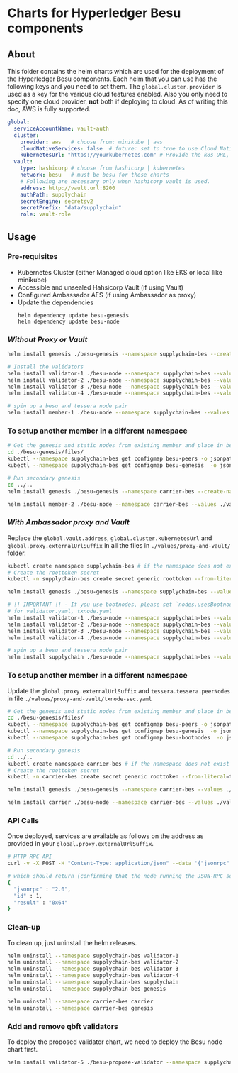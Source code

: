 [//]: # (##############################################################################################)
[//]: # (Copyright Accenture. All Rights Reserved.)
[//]: # (SPDX-License-Identifier: Apache-2.0)
[//]: # (##############################################################################################)

# Charts for Hyperledger Besu components

## About
This folder contains the helm charts which are used for the deployment of the Hyperledger Besu components. Each helm that you can use has the following keys and you need to set them. The `global.cluster.provider` is used as a key for the various cloud features enabled. Also you only need to specify one cloud provider, **not** both if deploying to cloud. As of writing this doc, AWS is fully supported.

```yaml
global:
  serviceAccountName: vault-auth
  cluster:
    provider: aws   # choose from: minikube | aws
    cloudNativeServices: false  # future: set to true to use Cloud Native Services 
    kubernetesUrl: "https://yourkubernetes.com" # Provide the k8s URL, ignore if not using Hashicorp Vault
  vault:
    type: hashicorp # choose from hashicorp | kubernetes
    network: besu   # must be besu for these charts
    # Following are necessary only when hashicorp vault is used.
    address: http://vault.url:8200
    authPath: supplychain
    secretEngine: secretsv2
    secretPrefix: "data/supplychain"
    role: vault-role
```

## Usage

### Pre-requisites

- Kubernetes Cluster (either Managed cloud option like EKS or local like minikube)
- Accessible and unsealed Hahsicorp Vault (if using Vault)
- Configured Ambassador AES (if using Ambassador as proxy)
- Update the dependencies
  ```
  helm dependency update besu-genesis
  helm dependency update besu-node
  ```

### _Without Proxy or Vault_

```bash
helm install genesis ./besu-genesis --namespace supplychain-bes --create-namespace --values ./values/noproxy-and-novault/genesis.yaml

# Install the validators
helm install validator-1 ./besu-node --namespace supplychain-bes --values ./values/noproxy-and-novault/validator.yaml
helm install validator-2 ./besu-node --namespace supplychain-bes --values ./values/noproxy-and-novault/validator.yaml
helm install validator-3 ./besu-node --namespace supplychain-bes --values ./values/noproxy-and-novault/validator.yaml
helm install validator-4 ./besu-node --namespace supplychain-bes --values ./values/noproxy-and-novault/validator.yaml

# spin up a besu and tessera node pair
helm install member-1 ./besu-node --namespace supplychain-bes --values ./values/noproxy-and-novault/txnode.yaml
```
### To setup another member in a different namespace

```bash
# Get the genesis and static nodes from existing member and place in besu-genesis/files
cd ./besu-genesis/files/
kubectl --namespace supplychain-bes get configmap besu-peers -o jsonpath='{.data.static-nodes\.json}' > static-nodes.json
kubectl --namespace supplychain-bes get configmap besu-genesis  -o jsonpath='{.data.genesis\.json}' > genesis.json

# Run secondary genesis
cd ../..
helm install genesis ./besu-genesis --namespace carrier-bes --create-namespace --values ./values/noproxy-and-novault/genesis-sec.yaml

helm install member-2 ./besu-node --namespace carrier-bes --values ./values/noproxy-and-novault/txnode-sec.yaml
```

### _With Ambassador proxy and Vault_
Replace the `global.vault.address`, `global.cluster.kubernetesUrl` and `global.proxy.externalUrlSuffix` in all the files in `./values/proxy-and-vault/` folder.

```bash
kubectl create namespace supplychain-bes # if the namespace does not exist already
# Create the roottoken secret
kubectl -n supplychain-bes create secret generic roottoken --from-literal=token=<VAULT_ROOT_TOKEN>

helm install genesis ./besu-genesis --namespace supplychain-bes --values ./values/proxy-and-vault/genesis.yaml

# !! IMPORTANT !! - If you use bootnodes, please set `nodes.usesBootnodes: true` in the override yaml files
# for validator.yaml, txnode.yaml
helm install validator-1 ./besu-node --namespace supplychain-bes --values ./values/proxy-and-vault/validator.yaml --set global.proxy.p2p=15011
helm install validator-2 ./besu-node --namespace supplychain-bes --values ./values/proxy-and-vault/validator.yaml --set global.proxy.p2p=15012
helm install validator-3 ./besu-node --namespace supplychain-bes --values ./values/proxy-and-vault/validator.yaml --set global.proxy.p2p=15013
helm install validator-4 ./besu-node --namespace supplychain-bes --values ./values/proxy-and-vault/validator.yaml --set global.proxy.p2p=15014

# spin up a besu and tessera node pair
helm install supplychain ./besu-node --namespace supplychain-bes --values ./values/proxy-and-vault/txnode.yaml --set global.proxy.p2p=15015 --set node.besu.identity="O=SupplyChain,OU=ValidatorOrg,L=51.50/-0.13/London,C=GB"

```
### To setup another member in a different namespace

Update the `global.proxy.externalUrlSuffix` and `tessera.tessera.peerNodes` in file `./values/proxy-and-vault/txnode-sec.yaml`
```bash
# Get the genesis and static nodes from existing member and place in besu-genesis/files
cd ./besu-genesis/files/
kubectl --namespace supplychain-bes get configmap besu-peers -o jsonpath='{.data.static-nodes\.json}' > static-nodes.json
kubectl --namespace supplychain-bes get configmap besu-genesis  -o jsonpath='{.data.genesis\.json}' > genesis.json
kubectl --namespace supplychain-bes get configmap besu-bootnodes  -o jsonpath='{.data.bootnodes-json}' > bootnodes.json

# Run secondary genesis
cd ../..
kubectl create namespace carrier-bes # if the namespace does not exist already
# Create the roottoken secret
kubectl -n carrier-bes create secret generic roottoken --from-literal=token=<VAULT_ROOT_TOKEN>

helm install genesis ./besu-genesis --namespace carrier-bes --values ./values/proxy-and-vault/genesis-sec.yaml

helm install carrier ./besu-node --namespace carrier-bes --values ./values/proxy-and-vault/txnode-sec.yaml --set global.proxy.p2p=15016 --set node.besu.identity="O=Carrier,OU=Carrier,L=51.50/-0.13/London,C=GB"
```

### API Calls
Once deployed, services are available as follows on the address as provided in your `global.proxy.externalUrlSuffix`.

```bash
# HTTP RPC API
curl -v -X POST -H "Content-Type: application/json" --data '{"jsonrpc":"2.0","method":"eth_blockNumber","params":[],"id":1}' http://supplychainrpc.test.yourdomain.com

# which should return (confirming that the node running the JSON-RPC service is syncing):
{
  "jsonrpc" : "2.0",
  "id" : 1,
  "result" : "0x64"
}
```

### Clean-up

To clean up, just uninstall the helm releases.
```bash
helm uninstall --namespace supplychain-bes validator-1
helm uninstall --namespace supplychain-bes validator-2
helm uninstall --namespace supplychain-bes validator-3
helm uninstall --namespace supplychain-bes validator-4
helm uninstall --namespace supplychain-bes supplychain
helm uninstall --namespace supplychain-bes genesis

helm uninstall --namespace carrier-bes carrier
helm uninstall --namespace carrier-bes genesis
```
### Add and remove qbft validators

To deploy the proposed validator chart, we need to deploy the Besu node chart first.

```bash
helm install validator-5 ./besu-propose-validator --namespace supplychain-bes --values besu-propose-validator/values.yaml
```
